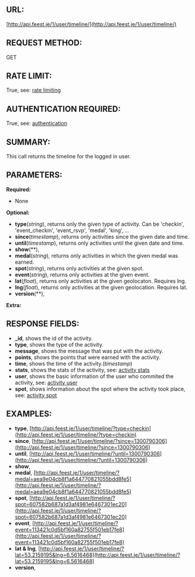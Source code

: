 URL:
----
[http://api.feest.je/1/user/timeline/](http://api.feest.je/1/user/timeline/)

REQUEST METHOD:
---------------
GET

RATE LIMIT:
-----------
True, see: [rate limiting](<link naar ratelimitpagina>)

AUTHENTICATION REQUIRED:
------------------------
True, see: [authentication](<link naar authentication pagina>)

SUMMARY:
--------
This call returns the timeline for the logged in user.

PARAMETERS:
-----------

**Required:**

 - None

**Optional:**

 - **type**(*string*), returns only the given type of activity. Can be 'checkin', 'event_checkin', 'event_rsvp', 'medal', 'king', ...
 - **since**(*timestamp*), returns only activities since the given date and time.
 - **until**(*timestamp*), returns only activities until the given date and time.
 - **show**(**), 
 - **medal**(*string*), returns only activities in which the given medal was earned.
 - **spot**(*string*), returns only activities at the given spot.
 - **event**(*string*), returns only activities at the given event.
 - **lat**(*float*), returns only activities at the given geolocaton. Requires lng.
 - **lng**(*float*), returns only activities at the given geolocation. Requires lat.
 - **version**(**),
 
**Extra:**


RESPONSE FIELDS:
----------------
 - **_id**, shows the id of the activity.
 - **type**, shows the type of the activity.
 - **message**, shows the message that was put with the activity.
 - **points**, shows the points that were earned with the activity.
 - **time**, shows the time of the activity.(*timestamp*)
 - **stats**, shows the stats of the activity, see: [activity stats](<link naar stats pagina>)
 - **user**, shows the basic information of the user who commited the activity, see: [activity user](<link naar user pagina>)
 - **spot**, shows information about the spot where the activity took place, see: [activity spot](<link naar spot pagina>)

EXAMPLES:
---------
 - **type**, [http://api.feest.je/1/user/timeline/?type=checkin](http://api.feest.je/1/user/timeline/?type=checkin)
 - **since**, [http://api.feest.je/1/user/timeline/?since=1300790306](http://api.feest.je/1/user/timeline/?since=1300790306)
 - **until**, [http://api.feest.je/1/user/timeline/?until=1300790306](http://api.feest.je/1/user/timeline/?until=1300790306)
 - **show**,
 - **medal**, [http://api.feest.je/1/user/timeline/?medal=aea9e04cb8f1a644770821055bdd8fe5](http://api.feest.je/1/user/timeline/?medal=aea9e04cb8f1a644770821055bdd8fe5)
 - **spot**, [http://api.feest.je/1/user/timeline/?spot=607582b687a1d3af4981e6467301ec20](http://api.feest.je/1/user/timeline/?spot=607582b687a1d3af4981e6467301ec20)
 - **event**, [http://api.feest.je/1/user/timeline/?event=113421c0d5bf160a82755f501eb17fe8](http://api.feest.je/1/user/timeline/?event=113421c0d5bf160a82755f501eb17fe8)
 - **lat & lng**, [http://api.feest.je/1/user/timeline/?lat=53.2159195&lng=6.5616468](http://api.feest.je/1/user/timeline/?lat=53.2159195&lng=6.5616468)
 - **version**,
 
